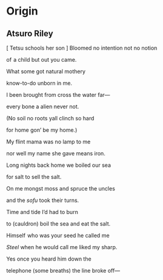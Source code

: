 # Origin
## Atsuro Riley
[ Tetsu schools her son ]
Bloomed no intention not no notion

of  a child but out you came.

What some got natural mothery

know-to-do unborn in me.

I been brought from cross the water far—

every bone a alien never not.

(No soil no roots yall clinch so hard

for home gon’ be my home.)

My flint mama was no lamp to me

nor well my name she gave means iron.

Long nights back home we boiled our sea

for salt to sell the salt.

On me mongst moss and spruce the uncles

and the _sofu_ took their turns.

Time and tide I’d had to burn

to (cauldron) boil the sea and eat the salt.

Himself  who was your seed he called me

 _Steel_ when he would call me liked my sharp.

Yes once you heard him down the

telephone (some breaths) the line broke off—